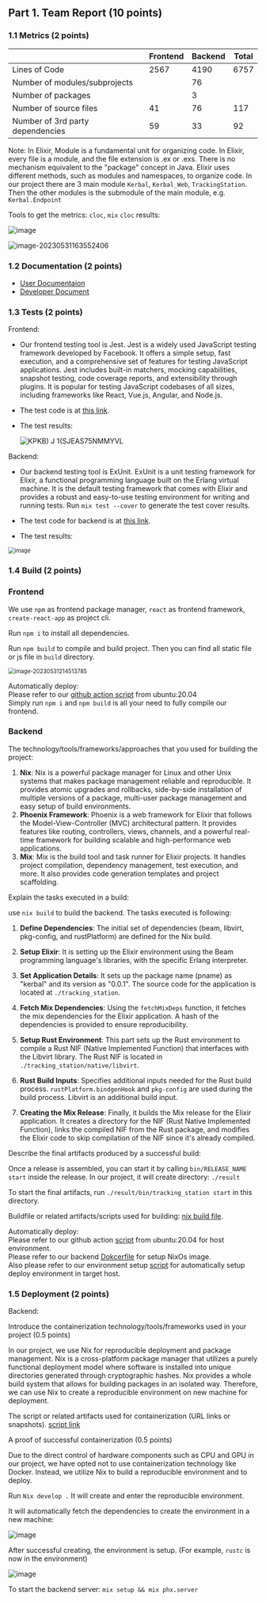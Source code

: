 ## Part 1. Team Report (10 points)



### 1.1 Metrics (2 points)

|                                  | Frontend | Backend | Total |
| -------------------------------- | -------- | ------- | ----- |
| Lines of Code                    | 2567     | 4190    | 6757  |
| Number of modules/subprojects    |          | 76      |       |
| Number of packages               |          | 3      |       |
| Number of source files           | 41       | 76      | 117   |
| Number of 3rd party dependencies | 59       | 33      | 92    |

Note: In Elixir, Module is a fundamental unit for organizing code. In Elixir, every file is a module, and the file extension is .ex or .exs. There is no mechanism equivalent to the "package" concept in Java. Elixir uses different methods, such as modules and namespaces, to organize code. In our project there are 3 main module `Kerbal`, `Kerbal_Web`, `TrackingStation`. Then the other modules is the submodule of the main module, e.g. `Kerbal.Endpoint`


Tools to get the metrics: `cloc`, `mix`
 `cloc` results:

![image](https://github.com/VSEJGFB/Cnblogs-Theme-SimpleMemory/assets/29839623/535a9df4-42dd-484a-ae4f-a2cb64bcce44)

![image-20230531163552406](https://github.com/VSEJGFB/Cnblogs-Theme-SimpleMemory/assets/29839623/5cb39a5a-1f8f-4da5-ad30-c040ac5b1881)

### 1.2 Documentation (2 points)

- [User Documentaion](https://hackmd.io/@TIeSBeo8T9WrQ35o6IQ6-Q/Bk5oA2EU2)
- [Developer Document](https://hackmd.io/@TIeSBeo8T9WrQ35o6IQ6-Q/B13FV6VI2)

### 1.3 Tests (2 points)

Frontend:

- Our frontend testing tool is Jest. Jest is a widely used JavaScript testing framework developed by Facebook. It offers a simple setup, fast execution, and a comprehensive set of features for testing JavaScript applications. Jest includes built-in matchers, mocking capabilities, snapshot testing, code coverage reports, and extensibility through plugins. It is popular for testing JavaScript codebases of all sizes, including frameworks like React, Vue.js, Angular, and Node.js.

- The test code is at [this link](https://github.com/sustech-cs304/team-project-111/tree/main/kerbal-dashboard/src/components/__tests__).

- The test results:

  ![KPKB) J 1{SJEAS75NMMYVL](https://github.com/VSEJGFB/Cnblogs-Theme-SimpleMemory/assets/29839623/2582bcfb-4910-45cf-93b7-68c3bb456d76)

Backend:

- Our backend testing tool is ExUnit. ExUnit is a unit testing framework for Elixir, a functional programming language built on the Erlang virtual machine. It is the default testing framework that comes with Elixir and provides a robust and easy-to-use testing environment for writing and running tests. Run `mix test --cover` to generate the test cover results.

- The test code for backend is at [this link](https://github.com/sustech-cs304/team-project-111/tree/main/kerbal-backend/test).

- The test results:

<img src="https://github.com/VSEJGFB/Cnblogs-Theme-SimpleMemory/assets/29839623/2ed04cc7-5b7c-4408-a182-98db1e18904c" alt="image" style="zoom:80%;" />

### 1.4 Build (2 points)

### Frontend

We use `npm` as frontend package manager, `react` as frontend framework, `create-react-app` as project cli.

Run `npm i` to install all dependencies.

Run `npm build` to compile and build project. Then you can find all static file or js file in `build` directory.

<img src="https://raw.githubusercontent.com/zephyrszwc/zephyrs-image/master/202305312145819.png" alt="image-20230531214513785" style="zoom:80%;" />

Automatically deploy:  
Please refer to our [github action script](https://github.com/sustech-cs304/team-project-111/blob/main/.github/workflows/check.yml) from ubuntu:20.04  
Simply run `npm i` and `npm build` is all your need to fully compile our frontend.

### Backend

The technology/tools/frameworks/approaches that you used for building the project:

1. **Nix**: Nix is a powerful package manager for Linux and other Unix systems that makes package management reliable and reproducible. It provides atomic upgrades and rollbacks, side-by-side installation of multiple versions of a package, multi-user package management and easy setup of build environments.
2. **Phoenix Framework**: Phoenix is a web framework for Elixir that follows the Model-View-Controller (MVC) architectural pattern. It provides features like routing, controllers, views, channels, and a powerful real-time framework for building scalable and high-performance web applications.
3. **Mix**: Mix is the build tool and task runner for Elixir projects. It handles project compilation, dependency management, test execution, and more. It also provides code generation templates and project scaffolding.



Explain the tasks executed in a build:

use `nix build` to build the backend. The tasks executed is following:

1. **Define Dependencies**: The initial set of dependencies (beam, libvirt, pkg-config, and rustPlatform) are defined for the Nix build.

2. **Setup Elixir**: It is setting up the Elixir environment using the Beam programming language's libraries, with the specific Erlang interpreter.

3. **Set Application Details**: It sets up the package name (pname) as "kerbal" and its version as "0.0.1". The source code for the application is located at `./tracking_station`.

4. **Fetch Mix Dependencies**: Using the `fetchMixDeps` function, it fetches the mix dependencies for the Elixir application. A hash of the dependencies is provided to ensure reproducibility.

5. **Setup Rust Environment**: This part sets up the Rust environment to compile a Rust NIF (Native Implemented Function) that interfaces with the Libvirt library. The Rust NIF is located in `./tracking_station/native/libvirt`.

6. **Rust Build Inputs**: Specifies additional inputs needed for the Rust build process. `rustPlatform.bindgenHook` and `pkg-config` are used during the build process. Libvirt is an additional build input.

7. **Creating the Mix Release**: Finally, it builds the Mix release for the Elixir application. It creates a directory for the NIF (Rust Native Implemented Function), links the compiled NIF from the Rust package, and modifies the Elixir code to skip compilation of the NIF since it's already compiled.

   

Describe the final artifacts produced by a successful build:

Once a release is assembled, you can start it by calling `bin/RELEASE_NAME start` inside the release. In our project, it will create directory: `./result`

To start the final artifacts, run `./result/bin/tracking_station start` in this directory.

Buildfile or related artifacts/scripts used for building: [nix build file](https://github.com/sustech-cs304/team-project-111/blob/main/package.nix).

Automatically deploy:  
Please refer to our github action [script](https://github.com/sustech-cs304/team-project-111/blob/main/.github/workflows/check.yml) from ubuntu:20.04 for host environment.  
Please refer to our backend  [Dokcerfile](https://github.com/sustech-cs304/team-project-111/blob/main/Dockerfile) for setup NixOs image.  
Also please refer to our environment setup [script](https://github.com/sustech-cs304/team-project-111/blob/main/check.sh) for automatically setup deploy environment in target host.  

### 1.5 Deployment (2 points)

Backend:

Introduce the containerization technology/tools/frameworks used in your project (0.5 points)   

In our project, we use Nix for reproducible deployment and package management. Nix is a cross-platform package manager that utilizes a purely functional deployment model where software is installed into unique directories generated through cryptographic hashes. Nix provides a whole build system that allows for building packages in an isolated way. Therefore, we can use Nix to create a reproducible environment on new machine for deployment.



The script or related artifacts used for containerization (URL links or snapshots). [script link](https://github.com/sustech-cs304/team-project-111/blob/main/flake.nix)



A proof of successful containerization (0.5 points)

Due to the direct control of hardware components such as CPU and GPU in our project, we have opted not to use containerization technology like Docker. Instead, we utilize Nix to build a reproducible environment and to deploy.

Run `Nix develop .` It will create and enter the reproducible environment.

It will automatically fetch the dependencies to create the environment in a new machine:

![image](https://github.com/VSEJGFB/Cnblogs-Theme-SimpleMemory/assets/29839623/974bcf35-ac1c-4fae-8464-c2367b851453)

After successful creating, the environment is setup. (For example, `rustc` is now in the environment)

![image](https://github.com/VSEJGFB/Cnblogs-Theme-SimpleMemory/assets/29839623/c99cd210-297d-49c7-b62d-9fefc1e56b42)

To start the backend server: `mix setup && mix phx.server` 

